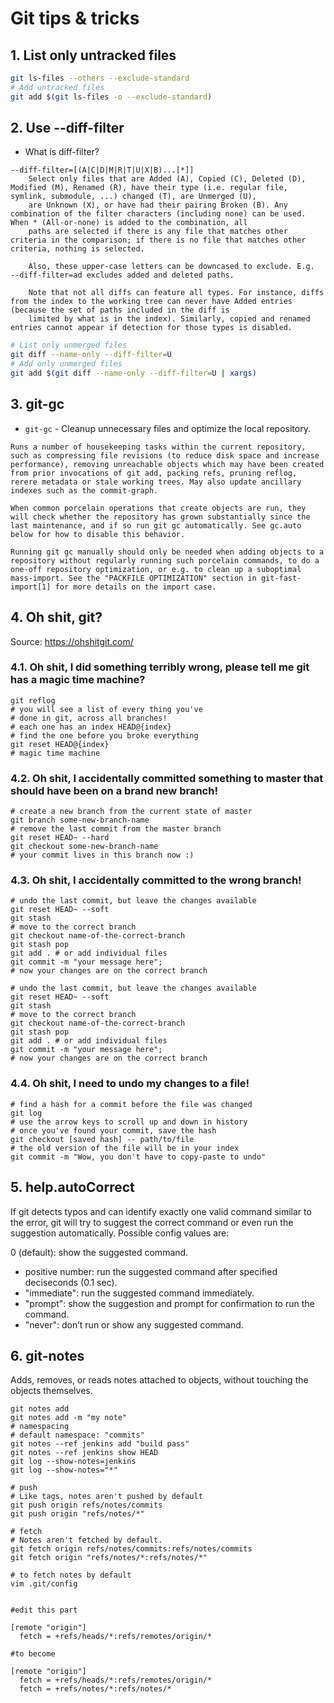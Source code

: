 # Git tips & tricks

## 1. List only untracked files

```bash
git ls-files --others --exclude-standard
# Add untracked files
git add $(git ls-files -o --exclude-standard)
```

## 2. Use --diff-filter

- What is diff-filter?

```
--diff-filter=[(A|C|D|M|R|T|U|X|B)...[*]]
    Select only files that are Added (A), Copied (C), Deleted (D), Modified (M), Renamed (R), have their type (i.e. regular file, symlink, submodule, ...) changed (T), are Unmerged (U),
    are Unknown (X), or have had their pairing Broken (B). Any combination of the filter characters (including none) can be used. When * (All-or-none) is added to the combination, all
    paths are selected if there is any file that matches other criteria in the comparison; if there is no file that matches other criteria, nothing is selected.

    Also, these upper-case letters can be downcased to exclude. E.g.  --diff-filter=ad excludes added and deleted paths.

    Note that not all diffs can feature all types. For instance, diffs from the index to the working tree can never have Added entries (because the set of paths included in the diff is
    limited by what is in the index). Similarly, copied and renamed entries cannot appear if detection for those types is disabled.
```

```bash
# List only unmerged files
git diff --name-only --diff-filter=U
# Add only unmerged files
git add $(git diff --name-only --diff-filter=U | xargs)
```

## 3. git-gc

- `git-gc` - Cleanup unnecessary files and optimize the local repository.

```man
Runs a number of housekeeping tasks within the current repository, such as compressing file revisions (to reduce disk space and increase performance), removing unreachable objects which may have been created from prior invocations of git add, packing refs, pruning reflog, rerere metadata or stale working trees. May also update ancillary indexes such as the commit-graph.

When common porcelain operations that create objects are run, they will check whether the repository has grown substantially since the last maintenance, and if so run git gc automatically. See gc.auto below for how to disable this behavior.

Running git gc manually should only be needed when adding objects to a repository without regularly running such porcelain commands, to do a one-off repository optimization, or e.g. to clean up a suboptimal mass-import. See the "PACKFILE OPTIMIZATION" section in git-fast-import[1] for more details on the import case.
```

## 4. Oh shit, git?

Source: <https://ohshitgit.com/>

### 4.1. Oh shit, I did something terribly wrong, please tell me git has a magic time machine?

```shell
git reflog
# you will see a list of every thing you've
# done in git, across all branches!
# each one has an index HEAD@{index}
# find the one before you broke everything
git reset HEAD@{index}
# magic time machine
```

### 4.2. Oh shit, I accidentally committed something to master that should have been on a brand new branch!

```shell
# create a new branch from the current state of master
git branch some-new-branch-name
# remove the last commit from the master branch
git reset HEAD~ --hard
git checkout some-new-branch-name
# your commit lives in this branch now :)
```

### 4.3. Oh shit, I accidentally committed to the wrong branch!

```shell
# undo the last commit, but leave the changes available
git reset HEAD~ --soft
git stash
# move to the correct branch
git checkout name-of-the-correct-branch
git stash pop
git add . # or add individual files
git commit -m "your message here";
# now your changes are on the correct branch
```

```shell
# undo the last commit, but leave the changes available
git reset HEAD~ --soft
git stash
# move to the correct branch
git checkout name-of-the-correct-branch
git stash pop
git add . # or add individual files
git commit -m "your message here";
# now your changes are on the correct branch
```

### 4.4. Oh shit, I need to undo my changes to a file!

```shell
# find a hash for a commit before the file was changed
git log
# use the arrow keys to scroll up and down in history
# once you've found your commit, save the hash
git checkout [saved hash] -- path/to/file
# the old version of the file will be in your index
git commit -m "Wow, you don't have to copy-paste to undo"
```

## 5. help.autoCorrect

If git detects typos and can identify exactly one valid command similar to the error, git will try to suggest the correct command or even run the suggestion automatically. Possible config values are:

0 (default): show the suggested command.

- positive number: run the suggested command after specified deciseconds (0.1 sec).
- "immediate": run the suggested command immediately.
- "prompt": show the suggestion and prompt for confirmation to run the command.
- "never": don’t run or show any suggested command.

## 6. git-notes

Adds, removes, or reads notes attached to objects, without touching the objects themselves.

```shell
git notes add
git notes add -m "my note"
# namespacing
# default namespace: "commits"
git notes --ref jenkins add "build pass"
git notes --ref jenkins show HEAD
git log --show-notes=jenkins
git log --show-notes="*"

# push
# Like tags, notes aren't pushed by default
git push origin refs/notes/commits
git push origin "refs/notes/*"

# fetch
# Notes aren't fetched by default.
git fetch origin refs/notes/commits:refs/notes/commits
git fetch origin "refs/notes/*:refs/notes/*"

# to fetch notes by default
vim .git/config


#edit this part

[remote "origin"]
  fetch = +refs/heads/*:refs/remotes/origin/*

#to become

[remote "origin"]
  fetch = +refs/heads/*:refs/remotes/origin/*
  fetch = +refs/notes/*:refs/notes/*
```

